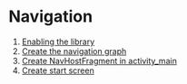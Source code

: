 # Navigation
 1. [Enabling the library](https://github.com/RenatSayf/AndroidCheatSheet/blob/master/app/build.gradle#:~:text=TODO%20Navigation%20Step%201)
 2. [Create the navigation graph](https://github.com/RenatSayf/AndroidCheatSheet/blob/master/app/src/main/res/navigation/nav_graph.xml#:~:text=%3C!%2D%2D%20%20%20%20TODO-,Navigation%20Step%202,-1.%20In%20the)
 3. [Create NavHostFragment in activity_main](https://github.com/RenatSayf/AndroidCheatSheet/blob/master/app/src/main/res/layout/activity_main.xml#:~:text=%3C!%2D%2D%20%20%20%20TODO-,Navigation%20Step%203,-%2D%2D%3E)
 4. [Create start screen](https://github.com/RenatSayf/AndroidCheatSheet/blob/master/app/src/main/res/navigation/nav_graph.xml#:~:text=TODO%20Navigation%20Step%204%20%2D%20start%20screen) 
